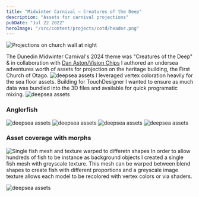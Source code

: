 ```yaml
---
title: "Midwinter Carnival — Creatures of the Deep"
description: "Assets for carnival projections"
pubDate: "Jul 22 2022"
heroImage: "/src/content/projects/cotd/header.png"
---
```


![Projections on church wall at night](/src/content/projects/cotd/projected.jpg)

The Dunedin Midwinter Carnival's 2024 theme was "Creatures of the Deep" & in collaboration with [Dan Aston/Vision Chips](https://www.instagram.com/vision_chips/) I authored an undersea adventures worth of assets for projection on the heritage building, the First Church of Otago.
![deepsea assets](/src/content/projects/cotd/underwater.png)
I leveraged vertex coloration heavily for the sea floor assets. Building for TouchDesigner I wanted to ensure as much data was bundled into the 3D files and available for quick programatic mixing.
![deepsea assets](/src/content/projects/cotd/helmet-set-comp.jpg)

### Anglerfish

![deepsea assets](/src/content/projects/cotd/pages_scans_20241202_0018.png)
![deepsea assets](/src/content/projects/cotd/angelrs2.png)
![deepsea assets](/src/content/projects/cotd/angler2.png)
![deepsea assets](/src/content/projects/cotd/fish3.png)

### Asset coverage with morphs

![Single fish mesh and texture warped to differetn shapes](/src/content/projects/cotd/fishmorph.png)
In order to allow hundreds of fish to be instance as background objects I created a single fish mesh with greyscale texture. This mesh can be warped between blend shapes to create fish with different proportions and a greyscale image texture allows each model to be recolored with vertex colors or via shaders.

![deepsea assets](/src/content/projects/cotd/Poster-A3-no-sponsors-1280x1811.jpg)
